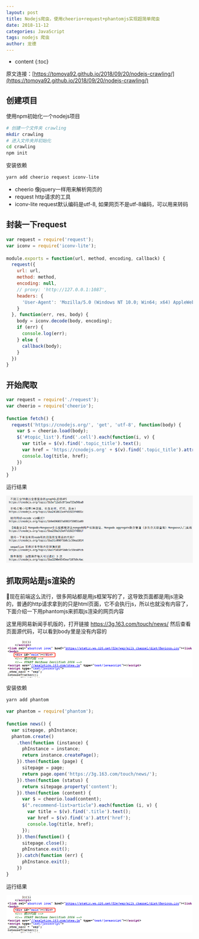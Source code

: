 ```yaml
---
layout: post
title: Nodejs爬虫，使用cheerio+request+phantomjs实现超简单爬虫
date: 2018-11-12
categories: JavaScript
tags: nodejs 爬虫
author: 龙德
---
```


* content
{:toc}

原文连接：[https://tomoya92.github.io/2018/09/20/nodejs-crawling/](https://tomoya92.github.io/2018/09/20/nodejs-crawling/)

## 创建项目

使用npm初始化一个nodejs项目

```sh
# 创建一个文件夹 crawling
mkdir crawling
# 进入文件夹并初始化
cd crawling
npm init
```

安装依赖

```sh
yarn add cheerio request iconv-lite
```




- cheerio 像jquery一样用来解析网页的
- request http请求的工具
- iconv-lite request默认编码是utf-8, 如果网页不是utf-8编码，可以用来转码

## 封装一下request

```js
var request = require('request');
var iconv = require('iconv-lite');

module.exports = function(url, method, encoding, callback) {
  request({
    url: url,
    method: method,
    encoding: null,
    // proxy: 'http://127.0.0.1:1087',
    headers: {
      'User-Agent': 'Mozilla/5.0 (Windows NT 10.0; Win64; x64) AppleWebKit/537.36 (KHTML, like Gecko) Chrome/68.0.3440.106 Safari/537.36'
    }
  }, function(err, res, body) {
    body = iconv.decode(body, encoding);
    if (err) {
      console.log(err);
    } else {
      callback(body);
    }
  })
}
```

## 开始爬取

```js
var request = require('./request');
var cheerio = require('cheerio');

function fetch() {
  request('https://cnodejs.org/', 'get', 'utf-8', function(body) {
    var $ = cheerio.load(body);
    $('#topic_list').find('.cell').each(function(i, v) {
      var title = $(v).find('.topic_title').text();
      var href = 'https://cnodejs.org' + $(v).find('.topic_title').attr('href');
      console.log(title, href);
    })
  })
}
```

运行结果

![](/assets/QQ20180920-153905.png)

## 抓取网站是js渲染的

现在前端这么流行，很多网站都是用js框架写的了，这导致页面都是用js渲染的，普通的http请求拿到的只是html页面，它不会执行js，所以也就没有内容了，下面介绍一下用phantomjs来抓取js渲染的网页内容

这里用网易新闻手机版的，打开链接 https://3g.163.com/touch/news/ 然后查看页面源代码，可以看到body里是没有内容的

![](/assets/QQ20180920-1613421.png)

安装依赖

```sh
yarn add phantom
```

```js
var phantom = require('phantom');

function news() {
  var sitepage, phInstance;
  phantom.create()
    .then(function (instance) {
      phInstance = instance;
      return instance.createPage();
    }).then(function (page) {
      sitepage = page;
      return page.open('https://3g.163.com/touch/news/');
    }).then(function (status) {
      return sitepage.property('content');
    }).then(function (content) {
      var $ = cheerio.load(content);
      $(".recommend-list>article").each(function (i, v) {
        var title = $(v).find('.title').text();
        var href = $(v).find('a').attr('href');
        console.log(title, href);
      });
    }).then(function() {
      sitepage.close();
      phInstance.exit();
    }).catch(function (err) {
      phInstance.exit();
    })
}
```

运行结果

![](/assets/QQ20180920-161342.png)
